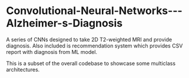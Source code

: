 # Convolutional-Neural-Networks---Alzheimer-s-Diagnosis
A series of CNNs designed to take 2D T2-weighted MRI and provide diagnosis. Also included is recommendation system which provides CSV report with diagnosis from ML model.

This is a subset of the overall codebase to showcase some multiclass architectures.
